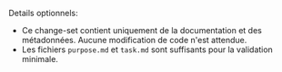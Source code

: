 Details optionnels:

- Ce change-set contient uniquement de la documentation et des métadonnées. Aucune modification de code n'est attendue.
- Les fichiers `purpose.md` et `task.md` sont suffisants pour la validation minimale.
